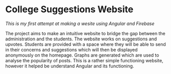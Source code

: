 # College Suggestions Website #

*This is my first attempt at making a wesite using Angular and Firebase*

The project aims to make an intuitive website to bridge the gap between the administration and the students. The website works on suggestions and upvotes. Students are provided with a space where they will be able to send in their concerns and suggestions which will then be displayed anonymously on the homepage. Graphs are generated which are used to analyse the popularity of posts. This is a rather simple functioning website, however it helped be understand Angular and its functioning.
